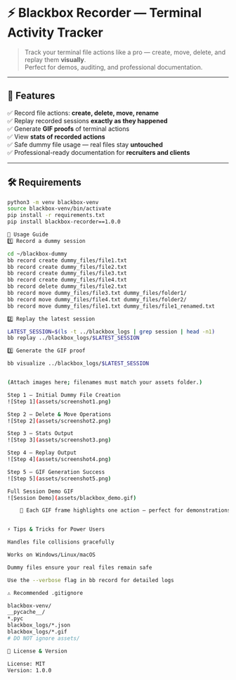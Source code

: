 # ⚡ Blackbox Recorder — Terminal Activity Tracker  

> Track your terminal file actions like a pro — create, move, delete, and replay them **visually**.  
> Perfect for demos, auditing, and professional documentation.  

---

## 🚀 Features  

✅ Record file actions: **create, delete, move, rename**  
✅ Replay recorded sessions **exactly as they happened**  
✅ Generate **GIF proofs** of terminal actions  
✅ View **stats of recorded actions**  
✅ Safe dummy file usage — real files stay **untouched**  
✅ Professional-ready documentation for **recruiters and clients**  

---

## 🛠️ Requirements  

```bash
python3 -m venv blackbox-venv
source blackbox-venv/bin/activate
pip install -r requirements.txt
pip install blackbox-recorder==1.0.0

🎯 Usage Guide
1️⃣ Record a dummy session

cd ~/blackbox-dummy
bb record create dummy_files/file1.txt
bb record create dummy_files/file2.txt
bb record create dummy_files/file3.txt
bb record create dummy_files/file4.txt
bb record delete dummy_files/file2.txt
bb record move dummy_files/file3.txt dummy_files/folder1/
bb record move dummy_files/file4.txt dummy_files/folder2/
bb record move dummy_files/file1.txt dummy_files/file1_renamed.txt

2️⃣ Replay the latest session

LATEST_SESSION=$(ls -t ../blackbox_logs | grep session | head -n1)
bb replay ../blackbox_logs/$LATEST_SESSION

3️⃣ Generate the GIF proof

bb visualize ../blackbox_logs/$LATEST_SESSION


(Attach images here; filenames must match your assets folder.)

Step 1 — Initial Dummy File Creation
![Step 1](assets/screenshot1.png)

Step 2 — Delete & Move Operations
![Step 2](assets/screenshot2.png)

Step 3 — Stats Output
![Step 3](assets/screenshot3.png)

Step 4 — Replay Output
![Step 4](assets/screenshot4.png)

Step 5 — GIF Generation Success
![Step 5](assets/screenshot5.png)

Full Session Demo GIF
![Session Demo](assets/blackbox_demo.gif)

    🔎 Each GIF frame highlights one action — perfect for demonstrations.


⚡ Tips & Tricks for Power Users

Handles file collisions gracefully

Works on Windows/Linux/macOS

Dummy files ensure your real files remain safe

Use the --verbose flag in bb record for detailed logs

⚠️ Recommended .gitignore

blackbox-venv/
__pycache__/
*.pyc
blackbox_logs/*.json
blackbox_logs/*.gif
# DO NOT ignore assets/

📄 License & Version

License: MIT
Version: 1.0.0
